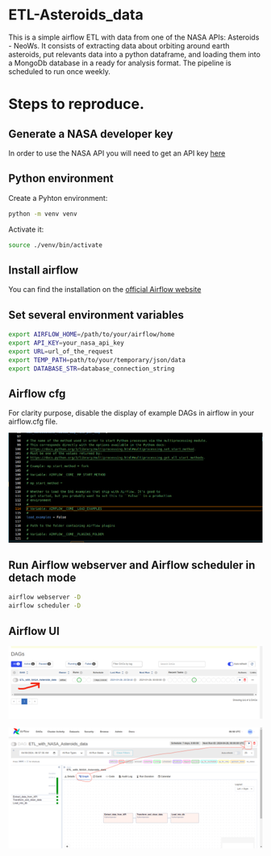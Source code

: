 # ETL-Asteroids_data

This is a simple airflow ETL with data from one of the NASA APIs: Asteroids - NeoWs. It consists of extracting data about orbiting around earth asteroids, put relevants data into a python dataframe, and loading them into a MongoDb database in a ready for analysis format. The pipeline is scheduled to run once weekly.

# Steps to reproduce.

## Generate a NASA developer key

In order to use the NASA API you will need to get an API key [here](https://api.nasa.gov/#signUp)

## Python environment

Create a Pyhton environment:

```bash
python -m venv venv
```
Activate it:

```bash
source ./venv/bin/activate
```

## Install airflow

You can find the installation on the [official Airflow website](https://airflow.apache.org/docs/apache-airflow/stable/start.html)


## Set several environment variables

```bash
export AIRFLOW_HOME=/path/to/your/airflow/home
export API_KEY=your_nasa_api_key
export URL=url_of_the_request
export TEMP_PATH=path/to/your/temporary/json/data
export DATABASE_STR=database_connection_string
```

## Airflow cfg

For clarity purpose, disable the display of example DAGs in airflow in your airflow.cfg file.

![airflow.cfg](assets/screenshot1.png)

## Run Airflow webserver and Airflow scheduler in detach mode

```bash
airflow webserver -D
airflow scheduler -D
```

## Airflow UI

![view the dag](assets/screenshot2.png)

![run the dag](assets/screenshot3.png)


